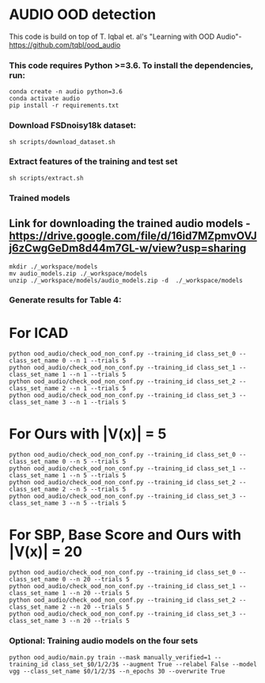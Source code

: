 # AUDIO OOD detection
  This code is build on top of T. Iqbal et. al's "Learning with OOD Audio"- https://github.com/tqbl/ood_audio

### This code requires Python >=3.6. To install the dependencies, run:
    conda create -n audio python=3.6
    conda activate audio
    pip install -r requirements.txt
  
### Download FSDnoisy18k dataset:
    sh scripts/download_dataset.sh
  
### Extract features of the training and test set
    sh scripts/extract.sh

### Trained models
 ## Link for downloading the trained audio models - https://drive.google.com/file/d/16id7MZpmvOVJj6zCwgGeDm8d44m7GL-w/view?usp=sharing 
    mkdir ./_workspace/models
    mv audio_models.zip ./_workspace/models
    unzip ./_workspace/models/audio_models.zip -d  ./_workspace/models

### Generate results for Table 4:
  # For ICAD
    python ood_audio/check_ood_non_conf.py --training_id class_set_0 --class_set_name 0 --n 1 --trials 5
    python ood_audio/check_ood_non_conf.py --training_id class_set_1 --class_set_name 1 --n 1 --trials 5
    python ood_audio/check_ood_non_conf.py --training_id class_set_2 --class_set_name 2 --n 1 --trials 5
    python ood_audio/check_ood_non_conf.py --training_id class_set_3 --class_set_name 3 --n 1 --trials 5
   # For Ours with |V(x)| = 5
    python ood_audio/check_ood_non_conf.py --training_id class_set_0 --class_set_name 0 --n 5 --trials 5
    python ood_audio/check_ood_non_conf.py --training_id class_set_1 --class_set_name 1 --n 5 --trials 5
    python ood_audio/check_ood_non_conf.py --training_id class_set_2 --class_set_name 2 --n 5 --trials 5
    python ood_audio/check_ood_non_conf.py --training_id class_set_3 --class_set_name 3 --n 5 --trials 5
   # For SBP, Base Score and Ours with |V(x)| = 20
    python ood_audio/check_ood_non_conf.py --training_id class_set_0 --class_set_name 0 --n 20 --trials 5
    python ood_audio/check_ood_non_conf.py --training_id class_set_1 --class_set_name 1 --n 20 --trials 5
    python ood_audio/check_ood_non_conf.py --training_id class_set_2 --class_set_name 2 --n 20 --trials 5
    python ood_audio/check_ood_non_conf.py --training_id class_set_3 --class_set_name 3 --n 20 --trials 5

### Optional: Training audio models on the four sets
    python ood_audio/main.py train --mask manually_verified=1 --training_id class_set_$0/1/2/3$ --augment True --relabel False --model vgg --class_set_name $0/1/2/3$ --n_epochs 30 --overwrite True

